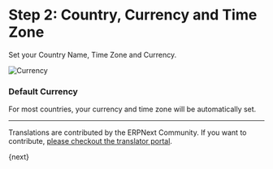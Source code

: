 # Step 2: Country, Currency and Time Zone

Set your Country Name, Time Zone and Currency.

<img alt="Currency" class="screenshot" src="{{docs_base_url}}/assets/img/setup-wizard/step-2.png">

### Default Currency

For most countries, your currency and time zone will be automatically set.

---

Translations are contributed by the ERPNext Community. If you want to contribute, [please checkout the translator portal](https://translate.erpnext.com).

{next}
